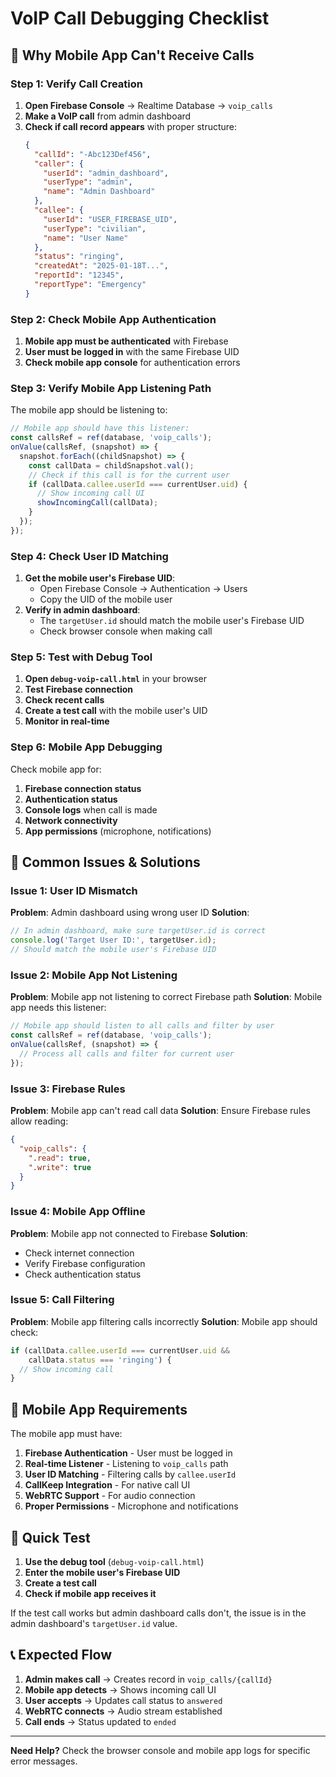 # VoIP Call Debugging Checklist

## 🚨 **Why Mobile App Can't Receive Calls**

### **Step 1: Verify Call Creation**
1. **Open Firebase Console** → Realtime Database → `voip_calls`
2. **Make a VoIP call** from admin dashboard
3. **Check if call record appears** with proper structure:
   ```json
   {
     "callId": "-Abc123Def456",
     "caller": {
       "userId": "admin_dashboard",
       "userType": "admin",
       "name": "Admin Dashboard"
     },
     "callee": {
       "userId": "USER_FIREBASE_UID",
       "userType": "civilian",
       "name": "User Name"
     },
     "status": "ringing",
     "createdAt": "2025-01-18T...",
     "reportId": "12345",
     "reportType": "Emergency"
   }
   ```

### **Step 2: Check Mobile App Authentication**
1. **Mobile app must be authenticated** with Firebase
2. **User must be logged in** with the same Firebase UID
3. **Check mobile app console** for authentication errors

### **Step 3: Verify Mobile App Listening Path**
The mobile app should be listening to:
```javascript
// Mobile app should have this listener:
const callsRef = ref(database, 'voip_calls');
onValue(callsRef, (snapshot) => {
  snapshot.forEach((childSnapshot) => {
    const callData = childSnapshot.val();
    // Check if this call is for the current user
    if (callData.callee.userId === currentUser.uid) {
      // Show incoming call UI
      showIncomingCall(callData);
    }
  });
});
```

### **Step 4: Check User ID Matching**
1. **Get the mobile user's Firebase UID**:
   - Open Firebase Console → Authentication → Users
   - Copy the UID of the mobile user
2. **Verify in admin dashboard**:
   - The `targetUser.id` should match the mobile user's Firebase UID
   - Check browser console when making call

### **Step 5: Test with Debug Tool**
1. **Open `debug-voip-call.html`** in your browser
2. **Test Firebase connection**
3. **Check recent calls**
4. **Create a test call** with the mobile user's UID
5. **Monitor in real-time**

### **Step 6: Mobile App Debugging**
Check mobile app for:
1. **Firebase connection status**
2. **Authentication status**
3. **Console logs** when call is made
4. **Network connectivity**
5. **App permissions** (microphone, notifications)

## 🔧 **Common Issues & Solutions**

### **Issue 1: User ID Mismatch**
**Problem**: Admin dashboard using wrong user ID
**Solution**: 
```javascript
// In admin dashboard, make sure targetUser.id is correct
console.log('Target User ID:', targetUser.id);
// Should match the mobile user's Firebase UID
```

### **Issue 2: Mobile App Not Listening**
**Problem**: Mobile app not listening to correct Firebase path
**Solution**: Mobile app needs this listener:
```javascript
// Mobile app should listen to all calls and filter by user
const callsRef = ref(database, 'voip_calls');
onValue(callsRef, (snapshot) => {
  // Process all calls and filter for current user
});
```

### **Issue 3: Firebase Rules**
**Problem**: Mobile app can't read call data
**Solution**: Ensure Firebase rules allow reading:
```json
{
  "voip_calls": {
    ".read": true,
    ".write": true
  }
}
```

### **Issue 4: Mobile App Offline**
**Problem**: Mobile app not connected to Firebase
**Solution**: 
- Check internet connection
- Verify Firebase configuration
- Check authentication status

### **Issue 5: Call Filtering**
**Problem**: Mobile app filtering calls incorrectly
**Solution**: Mobile app should check:
```javascript
if (callData.callee.userId === currentUser.uid && 
    callData.status === 'ringing') {
  // Show incoming call
}
```

## 📱 **Mobile App Requirements**

The mobile app must have:

1. **Firebase Authentication** - User must be logged in
2. **Real-time Listener** - Listening to `voip_calls` path
3. **User ID Matching** - Filtering calls by `callee.userId`
4. **CallKeep Integration** - For native call UI
5. **WebRTC Support** - For audio connection
6. **Proper Permissions** - Microphone and notifications

## 🎯 **Quick Test**

1. **Use the debug tool** (`debug-voip-call.html`)
2. **Enter the mobile user's Firebase UID**
3. **Create a test call**
4. **Check if mobile app receives it**

If the test call works but admin dashboard calls don't, the issue is in the admin dashboard's `targetUser.id` value.

## 📞 **Expected Flow**

1. **Admin makes call** → Creates record in `voip_calls/{callId}`
2. **Mobile app detects** → Shows incoming call UI
3. **User accepts** → Updates call status to `answered`
4. **WebRTC connects** → Audio stream established
5. **Call ends** → Status updated to `ended`

---

**Need Help?** Check the browser console and mobile app logs for specific error messages.
